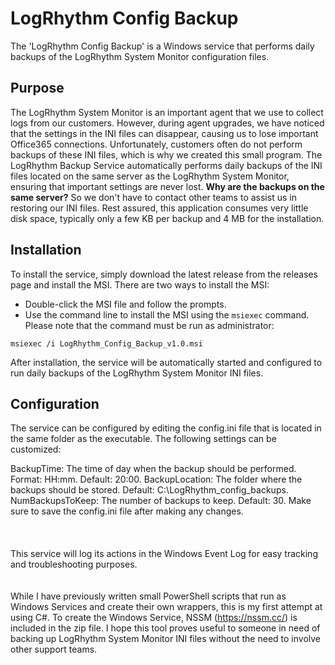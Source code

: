 # LogRhythm Config Backup

The 'LogRhythm Config Backup' is a Windows service that performs daily backups of the LogRhythm System Monitor configuration files.

## Purpose

The LogRhythm System Monitor is an important agent that we use to collect logs from our customers. However, during agent upgrades, we have noticed that the settings in the INI files can disappear, causing us to lose important Office365 connections. Unfortunately, customers often do not perform backups of these INI files, which is why we created this small program. The LogRhythm Backup Service automatically performs daily backups of the INI files located on the same server as the LogRhythm System Monitor, ensuring that important settings are never lost. 
**Why are the backups on the same server?** So we don't have to contact other teams to assist us in restoring our INI files. 
Rest assured, this application consumes very little disk space, typically only a few KB per backup and 4 MB for the installation.


## Installation

To install the service, simply download the latest release from the releases page and install the MSI. There are two ways to install the MSI:

* Double-click the MSI file and follow the prompts.
* Use the command line to install the MSI using the `msiexec` command. Please note that the command must be run as administrator:
```
msiexec /i LogRhythm_Config_Backup_v1.0.msi
```
After installation, the service will be automatically started and configured to run daily backups of the LogRhythm System Monitor INI files.

## Configuration

The service can be configured by editing the config.ini file that is located in the same folder as the executable. The following settings can be customized:

BackupTime: The time of day when the backup should be performed. Format: HH:mm. Default: 20:00.
BackupLocation: The folder where the backups should be stored. Default: C:\LogRhythm_config_backups.
NumBackupsToKeep: The number of backups to keep. Default: 30.
Make sure to save the config.ini file after making any changes.
<br />
<br />
<br />
<br />This service will log its actions in the Windows Event Log for easy tracking and troubleshooting purposes.
<br />
<br />
<br />
While I have previously written small PowerShell scripts that run as Windows Services and create their own wrappers, this is my first attempt at using C#. To create the Windows Service, NSSM (https://nssm.cc/) is included in the zip file. I hope this tool proves useful to someone in need of backing up LogRhythm System Monitor INI files without the need to involve other support teams.
